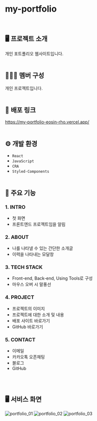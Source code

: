 # my-portfolio
<br />

## 🖥️ 프로젝트 소개
개인 포트폴리오 웹사이트입니다.
<br /><br />

## 🧑‍🤝‍🧑 멤버 구성
개인 프로젝트입니다.
<br /><br />

## 🔗 배포 링크
https://my-portfolio-eosin-rho.vercel.app/
<br /><br />

## ⚙ 개발 환경
- `React`
- `JavaScript`
- `CRA`
- `Styled-Components`
<br /><br />

## 📌 주요 기능

### 1. INTRO
  - 첫 화면
  - 프론트엔드 프로젝트임을 알림
    
### 2. ABOUT
  - 나를 나타낼 수 있는 간단한 소개글
  - 이력을 나타내는 모달창
    
### 3. TECH STACK
  - Front-end, Back-end, Using Tools로 구성
  - 마우스 오버 시 말풍선

### 4. PROJECT
  - 프로젝트의 이미지
  - 프로젝트에 대한 소개 및 내용
  - 배포 사이트 바로가기
  - GitHub 바로가기
    
### 5. CONTACT
  - 이메일
  - 카카오톡 오픈채팅
  - 블로그
  - GitHub

<br /><br />
## 🖥️ 서비스 화면

![portfolio_01](https://github.com/bananashow/my-portfolio/assets/85798544/db67c1e6-3e8d-483c-bb92-ae2394c61ee9)
![portfolio_02](https://github.com/bananashow/my-portfolio/assets/85798544/42b3b569-506f-4222-b2c5-f3384614dc2a)
![portfolio_03](https://github.com/bananashow/my-portfolio/assets/85798544/f532b418-2b52-41c5-94f9-72e115abb08a)
